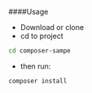 ####Usage
- Download or clone
- cd to project
```bash
cd composer-sampe
```
- then run:
```bash
composer install
```
